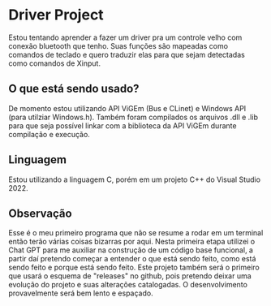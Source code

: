# Driver Project
Estou tentando aprender a fazer um driver pra um controle velho com conexão bluetooth que tenho. Suas funções são mapeadas como comandos de teclado e quero traduzir elas para que sejam detectadas como comandos de Xinput.

## O que está sendo usado?
De momento estou utilizando API ViGEm (Bus e CLinet) e Windows API (para utilziar Windows.h). Também foram compilados os arquivos .dll e .lib para que seja possível linkar com a biblioteca da API ViGEm durante compilação e execução.

## Linguagem
Estou utilizando a linguagem C, porém em um projeto C++ do Visual Studio 2022.

## Observação
Esse é o meu primeiro programa que não se resume a rodar em um terminal então terão várias coisas bizarras por aqui. Nesta primeira etapa utilizei o Chat GPT para me auxiliar na construção de um código base funcional, a partir daí pretendo começar a entender o que está sendo feito, como está sendo feito e porque está sendo feito. Este projeto também será o primeiro que usará o esquema de "releases" no github, pois pretendo deixar uma evolução do projeto e suas alterações catalogadas. O desenvolvimento provavelmente será bem lento e espaçado.
